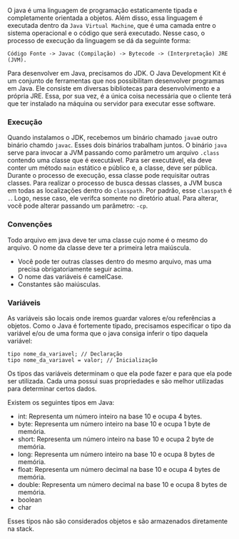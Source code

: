   O java é uma linguagem de programação estaticamente tipada e completamente orientada a objetos. Além disso, essa linguagem é executada dentro da `Java Virtual Machine`, que é uma camada entre o sistema operacional e o código que será executado. Nesse caso, o processo de execução da linguagem se dá da seguinte forma:

```
Código Fonte -> Javac (Compilação) -> Bytecode -> (Interpretação) JRE (JVM).
```

Para desenvolver em Java, precisamos do JDK. O Java Development Kit é um conjunto de ferramentas que nos possibilitam desenvolver programas em Java. Ele consiste em diversas bibliotecas para desenvolvimento e a própria JRE. Essa, por sua vez, é a única coisa necessária que o cliente terá que ter instalado na máquina ou servidor para executar esse software.
### Execução

Quando instalamos o JDK, recebemos um binário chamado `java`e outro binário chamdo `javac`. Esses dois binários trabalham juntos. O binário `java` serve para invocar a JVM passando como parâmetro um arquivo `.class` contendo uma classe que é executável. Para ser executável, ela deve conter um método `main` estático e público e, a classe, deve ser pública. Durante o processo de execução, essa classe pode requisitar outras classes. Para realizar o processo de busca dessas classes, a JVM busca em todas as localizações dentro do `classpath`. Por padrão, esse `classpath` é `.`. Logo, nesse caso, ele verifca somente no diretório atual. Para alterar, você pode alterar passando um parâmetro: `-cp`.
### Convenções

Todo arquivo em java deve ter uma classe cujo nome é o mesmo do arquivo. O nome da classe deve ter a primeira letra maiúscula.
- Você pode ter outras classes dentro do mesmo arquivo, mas uma precisa obrigatoriamente seguir acima.
- O nome das variáveis é camelCase.
- Constantes são maiúsculas.

### Variáveis
As variáveis são locais onde iremos guardar valores e/ou referências a objetos. Como o Java é fortemente tipado, precisamos especificar o tipo da variável e/ou de uma forma que o java consiga inferir o tipo daquela variável:
```
tipo nome_da_variavel; // Declaração
tipo nome_da_variavel = valor; // Inicialização
```
Os tipos das variáveis determinam o que ela pode fazer e para que ela pode ser utilizada. Cada uma possui suas propriedades e são melhor utilizadas para determinar certos dados.

Existem os seguintes tipos em Java:

- int: Representa um número inteiro na base 10 e ocupa 4 bytes.
- byte: Representa um número inteiro na base 10 e  ocupa 1 byte de memória.
- short: Representa um número inteiro na base 10 e ocupa 2 byte de memória.
- long: Representa um número inteiro na base 10 e ocupa 8 bytes de memória.
- float: Representa um número decimal na base 10 e ocupa 4 bytes de memória.
- double: Representa um número decimal na base 10 e ocupa 8 bytes de memória.
- boolean
- char

Esses tipos não são considerados objetos e são armazenados diretamente na stack.